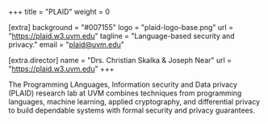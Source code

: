 +++
title = "PLAID"
weight = 0

[extra]
background = "#007155"
logo = "plaid-logo-base.png"
url = "https://plaid.w3.uvm.edu"
tagline = "Language-based security and privacy."
email = "plaid@uvm.edu"

[extra.director]
name = "Drs. Christian Skalka & Joseph Near"
url = "https://plaid.w3.uvm.edu"
+++

The <span class="plaid_highlight">P</span>rogramming <span
class="plaid_highlight">LA</span>nguages, <span
class="plaid_highlight">I</span>nformation security and <span
class="plaid_highlight">D</span>ata privacy (<span
class="plaid_highlight">PLAID</span>) research lab at UVM combines
techniques from programming languages, machine learning, applied
cryptography, and differential privacy to build dependable systems
with formal security and privacy guarantees.
